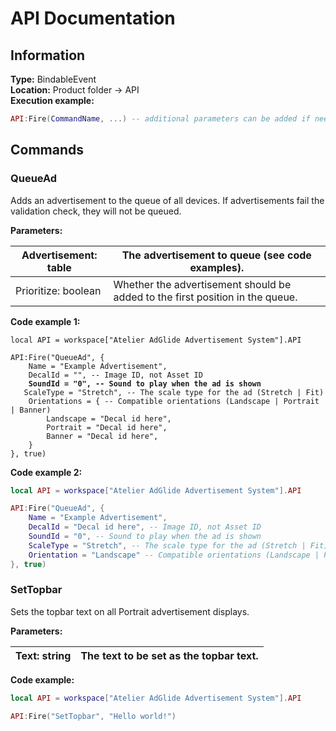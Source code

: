 # API Documentation

## Information

**Type:** BindableEvent\
**Location:** Product folder -> API\
**Execution example:**

```lua
API:Fire(CommandName, ...) -- additional parameters can be added if needed
```

## Commands

### QueueAd

Adds an advertisement to the queue of all devices. If advertisements fail the validation check, they will not be queued.

**Parameters:**

| Advertisement: table | The advertisement to queue (see code examples).                               |
| -------------------- | ----------------------------------------------------------------------------- |
| Prioritize: boolean  | Whether the advertisement should be added to the first position in the queue. |

**Code example 1:**

<pre class="language-lua"><code class="lang-lua">local API = workspace["Atelier AdGlide Advertisement System"].API

API:Fire("QueueAd", {
	Name = "Example Advertisement",
	DecalId = "", -- Image ID, not Asset ID
<strong>	SoundId = "0", -- Sound to play when the ad is shown
</strong>	ScaleType = "Stretch", -- The scale type for the ad (Stretch | Fit)
	Orientations = { -- Compatible orientations (Landscape | Portrait | Banner)
		Landscape = "Decal id here",
		Portrait = "Decal id here",
		Banner = "Decal id here",
	}
}, true)
</code></pre>

**Code example 2:**

```lua
local API = workspace["Atelier AdGlide Advertisement System"].API

API:Fire("QueueAd", {
	Name = "Example Advertisement",
	DecalId = "Decal id here", -- Image ID, not Asset ID
	SoundId = "0", -- Sound to play when the ad is shown
	ScaleType = "Stretch", -- The scale type for the ad (Stretch | Fit)
	Orientation = "Landscape" -- Compatible orientations (Landscape | Portrait | Banner)
}, true)
```

### SetTopbar

Sets the topbar text on all Portrait advertisement displays.

**Parameters:**

| Text: string | The text to be set as the topbar text. |
| ------------ | -------------------------------------- |

**Code example:**

```lua
local API = workspace["Atelier AdGlide Advertisement System"].API

API:Fire("SetTopbar", "Hello world!")
```
